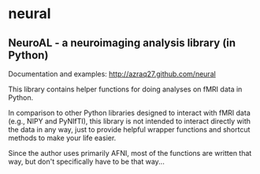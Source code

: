 neural
======

NeuroAL - a neuroimaging analysis library (in Python)
-------------------------------------------------------

Documentation and examples: http://azraq27.github.com/neural

This library contains helper functions for doing analyses on fMRI data in Python.

In comparison to other Python libraries designed to interact with fMRI data
(e.g., NIPY and PyNIfTI), this library is not intended to interact directly with
the data in any way, just to provide helpful wrapper functions and shortcut methods to
make your life easier.

Since the author uses primarily AFNI, most of the functions are written that way, 
but don't specifically have to be that way...


